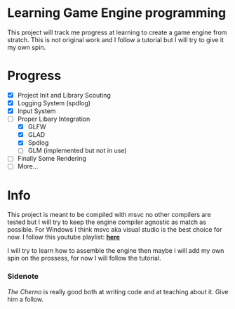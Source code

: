# Learning Game Engine programming

This project will track me progress at learning to create a game engine from stratch. This is not original work and I follow a tutorial but I will try to give it my own spin.

# Progress

- [x] Project Init and Library Scouting
- [x] Logging System (spdlog)
- [x] Input System
- [ ] Proper Libary Integration
  - [x] GLFW
  - [x] GLAD
  - [x] Spdlog
  - [ ] GLM (implemented but not in use)
- [ ] Finally Some Rendering
- [ ] More...

# Info

This project is meant to be compiled with msvc no other compilers are tested but I will try to keep the engine compiler agnostic as match as possible. For Windows I think msvc aka visual studio is the best choice for now.
I follow this youtube playlist: [**here**](https://www.youtube.com/playlist?list=PLlrATfBNZ98dC-V-N3m0Go4deliWHPFwT)

I will try to learn how to assemble the engine then maybe i will add my own spin on the prossess, for now I will follow the tutorial.

### Sidenote

_The Cherno_ is really good both at writing code and at teaching about it. Give him a follow.
